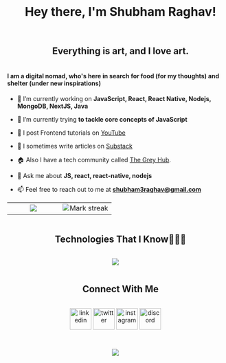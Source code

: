 <!--h1 without bottom border-->
<div id="user-content-toc">
  <ul align="center">
    <summary><h1 style="display: inline-block">Hey there, I'm Shubham Raghav!</h1></summary>
  </ul>
</div>
<!--h2 without bottom border-->
<div id="user-content-toc">
  <ul align="center">
    <summary><h2 style="display: inline-block">Everything is art, and I love art.</h2></summary>
  </ul>
</div>


<!--Intro start-->
#### I am a digital nomad, who's here in search for food (for my thoughts) and shelter (under new inspirations)
  
- 🔭 I’m currently working on **JavaScript, React, React Native, Nodejs, MongoDB, NextJS, Java**

- 🌱 I’m currently trying **to tackle core concepts of JavaScript**
  
- 🎥 I post Frontend tutorials on [YouTube](https://www.youtube.com/@greyled)

- 📝 I sometimes write articles on [Substack](https://shubhamraghav.substack.com/)
  
- 🏠 Also I have a tech community called [The Grey Hub](https://discord.gg/F97vXT4V9k).

- 💬 Ask me about **JS, react, react-native, nodejs**

- 📫 Feel free to reach out to me at **shubham3raghav@gmail.com**

<!--Intro end-->

<!--- stats & Trophy (start) -->
<p align="center">
  <!--- stats (start) -->
<table align="center">
<tr border="none">
<td border="none" width="50%" align="center">
  <img  align="center"  src="https://github-readme-stats.vercel.app/api?username=RaghavShubham&theme=dark&show_icons=true&count_private=true" />
</td>

<td border="none" width="50%" align="center">
  <img  title="🔥 Get streak stats for your profile at git.io/streak-stats" alt="Mark streak" src="https://github-readme-streak-stats.herokuapp.com/?user=RaghavShubham&theme=dark&hide_border=false" /> 
  </td>
</tr>
</table>
<!--- stats (end) -->

</p>        
<!--- stats (end) -->


<!--h1 without bottom border-->
<div id="user-content-toc">
  <ul align="center">
    <summary><h2 style="display: inline-block">Technologies That I Know👨🏻‍💻</h2></summary>
  </ul>
</div>
<!--tech stack icons-->
<p align="center">
  <a href="https://skillicons.dev">
    <img src="https://skillicons.dev/icons?i=react,redux,ts,js,nextjs,nodejs,express,figma,git,bootstrap,c,cpp,css,discord,firebase,github,html,java,materialui,mongodb,mysql,postman,vscode&perline=14" />
  </a>
</p>


<!-- Connect with me -->
<!--h2 without bottom border-->
<div id="user-content-toc">
  <ul align="center">
    <summary><h2 style="display: inline-block">Connect With Me</h2></summary>
  </ul>
</div>

<!--icons and links-->
<p align="center">
<a href="https://www.linkedin.com/in/raghav-shubham/" target="blank"><img align="center" src="https://user-images.githubusercontent.com/88904952/234979284-68c11d7f-1acc-4f0c-ac78-044e1037d7b0.png" alt="linkedin" height="50" width="50" /></a>
<a href="https://twitter.com/NiceTryRaghav" target="blank"><img align="center" src="https://user-images.githubusercontent.com/88904952/234980676-61bfb021-ecc8-48f7-88e6-34c1b06c4a58.png" alt="twitter" height="50" width="50" /></a> 
<a href="https://www.instagram.com/nice.try.raghav/" target="blank"><img align="center" src="https://user-images.githubusercontent.com/88904952/234981169-2dd1e58f-4b7e-468c-8213-034ba62156c3.png" alt="instagram" height="50" width="50" /></a>
<a href="https://discord.gg/F97vXT4V9k" target="blank"><img align="center" src="https://user-images.githubusercontent.com/88904952/234982627-019fd336-6248-453c-9b05-97c13fd1d207.png" alt="discord" height="50" width="50" /></a>
  
</p>
<br />

<!--profile visit count-->
<div align="center">
  
[![](https://visitcount.itsvg.in/api?id=RaghavShubham&label=Profile%20Views&pretty=true)](https://visitcount.itsvg.in)
</div>
